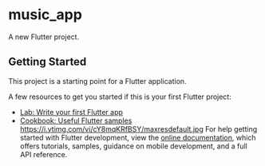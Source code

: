 # music_app

A new Flutter project.

## Getting Started

This project is a starting point for a Flutter application.

A few resources to get you started if this is your first Flutter project:

- [Lab: Write your first Flutter app](https://docs.flutter.dev/get-started/codelab)
- [Cookbook: Useful Flutter samples](https://docs.flutter.dev/cookbook)
https://i.ytimg.com/vi/cY8mqKRfBSY/maxresdefault.jpg
For help getting started with Flutter development, view the
[online documentation](https://docs.flutter.dev/), which offers tutorials,
samples, guidance on mobile development, and a full API reference.
